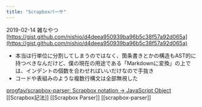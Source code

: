 ```yaml
---
title: "Scrapboxパーサ"
---
```


2019-02-14
雑なやつ
[https://gist.github.com/nishio/d4deea950939ba96b5c38f57a92d065a](https://gist.github.com/nishio/d4deea950939ba96b5c38f57a92d065a)
- 本当は行単位に分割してしまうのではなく、箇条書きとかの構造もAST的に持つべきなんだけど、僕の現在の用途である「Markdownに変換」の上では、インデントの個数を合わせればいいだけなので手抜き
- コードや表組みのような複数行構文は全部無視した



[progfay/scrapbox-parser: Scrapbox notation → JavaScript Object](https://github.com/progfay/scrapbox-parser)
[[Scrapbox記法]]
[[Scrapbox Parser]]
[[scrapbox-parser]]
